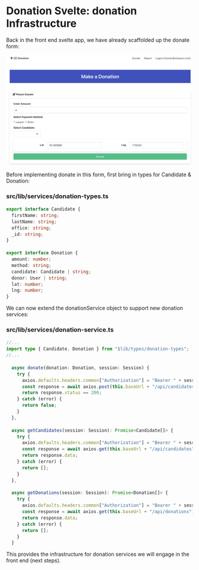 # Donation Svelte: donation Infrastructure 

Back in the front end svelte app, we have already scaffolded up the donate form:

![](img/08.png)

Before implementing donate in this form, first bring in types for Candidate & Donation:

### src/lib/services/donation-types.ts

~~~typescript
export interface Candidate {
  firstName: string;
  lastName: string;
  office: string;
  _id: string;
}

export interface Donation {
  amount: number;
  method: string;
  candidate: Candidate | string;
  donor: User | string;
  lat: number;
  lng: number;
}
~~~

We can now extend the donationService object to support new donation services: 

### src/lib/services/donation-service.ts

~~~typescript
//...
import type { Candidate, Donation } from "$lib/types/donation-types";
//...

  async donate(donation: Donation, session: Session) {
    try {
      axios.defaults.headers.common["Authorization"] = "Bearer " + session.token;
      const response = await axios.post(this.baseUrl + "/api/candidates/" + donation.candidate + "/donations", donation);
      return response.status == 200;
    } catch (error) {
      return false;
    }
  },

  async getCandidates(session: Session): Promise<Candidate[]> {
    try {
      axios.defaults.headers.common["Authorization"] = "Bearer " + session.token;
      const response = await axios.get(this.baseUrl + "/api/candidates");
      return response.data;
    } catch (error) {
      return [];
    }
  },

  async getDonations(session: Session): Promise<Donation[]> {
    try {
      axios.defaults.headers.common["Authorization"] = "Bearer " + session.token;
      const response = await axios.get(this.baseUrl + "/api/donations");
      return response.data;
    } catch (error) {
      return [];
    }
  }  
~~~

This provides the infrastructure for donation services we will engage in the front end (next steps).


